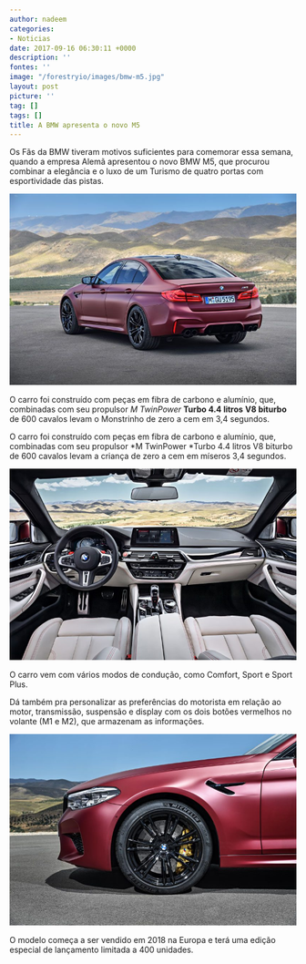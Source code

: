 ```yaml
---
author: nadeem
categories:
- Noticias
date: 2017-09-16 06:30:11 +0000
description: ''
fontes: ''
image: "/forestryio/images/bmw-m5.jpg"
layout: post
picture: ''
tag: []
tags: []
title: A BMW apresenta o novo M5
---
```



Os Fãs da BMW tiveram motivos suficientes para comemorar essa semana, quando a empresa Alemã apresentou o novo BMW M5, que procurou combinar a elegância e o luxo de um Turismo de quatro portas com esportividade das pistas.

![](/forestryio/images/bmw-m5-3.jpg)

O carro foi construído com peças em fibra de carbono e alumínio, que, combinadas com seu propulsor *M TwinPower* **Turbo 4.4 litros** **V8 biturbo** de 600 cavalos levam o Monstrinho de zero a cem em 3,4 segundos.

O carro foi construído com peças em fibra de carbono e alumínio, que, combinadas com seu propulsor *M TwinPower *Turbo 4.4 litros V8 biturbo de 600 cavalos levam a criança de zero a cem em míseros 3,4 segundos.

![](/forestryio/images/bmw-m5-2.jpg)

O carro vem com vários modos de condução, como Comfort, Sport e Sport Plus.

Dá também pra personalizar as preferências do motorista em relação ao motor, transmissão, suspensão e display com os dois botões vermelhos no volante (M1 e M2), que armazenam as informações.

![](/forestryio/images/bmw-m5-1.jpg)

O modelo começa a ser vendido em 2018 na Europa e terá uma edição especial de lançamento limitada a 400 unidades.